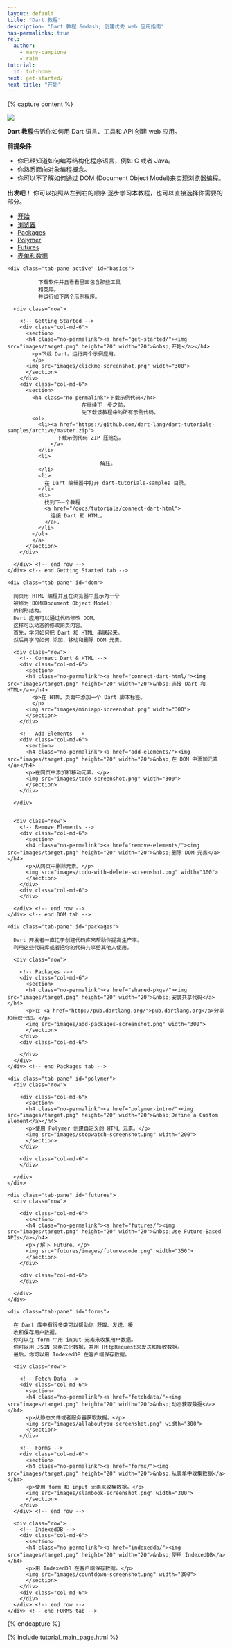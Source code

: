 ```yaml
---
layout: default
title: "Dart 教程"
description: "Dart 教程 &mdash; 创建优秀 web 应用指南"
has-permalinks: true
rel:
  author:
    - mary-campione
    - rain
tutorial:
  id: tut-home
next: get-started/
next-title: "开始"
---
```


{% capture content %}

<img class="scale-img-max" src="images/banner.png">

**Dart 教程**告诉你如何用 Dart 语言、工具和
 API 创建 web 应用。

<strong>前提条件</strong>
<ul>
<li> 你已经知道如何编写结构化程序语言，例如 C 或者 Java。</li>
<li> 你熟悉面向对象编程概念。</li>
<li> 你可以不了解如何通过
     DOM (Document Object Model)来实现浏览器编程。</li>
</ul>

<strong>出发吧！</strong> 你可以按照从左到右的顺序
逐步学习本教程，也可以直接选择你需要的部分。

<div class="tute-tabs">
<div class="tabbable">
  <ul class="nav nav-tabs">
    <li class="active"><a href="#basics" data-toggle="tab">开始</a></li>
    <li><a href="#dom" data-toggle="tab">浏览器</a></li>
    <li><a href="#packages" data-toggle="tab">Packages</a></li>
    <li><a href="#polymer" data-toggle="tab">Polymer</a></li>
    <li><a href="#futures" data-toggle="tab">Futures</a></li>
    <li><a href="#forms" data-toggle="tab">表单和数据</a></li>
    <!--<li><a href="#mobile" data-toggle="tab">移动浏览器</a></li>-->
  </ul>

  <div class="tab-content">

  <!-- BASICS TAB -->
    <div class="tab-pane active" id="basics">

              下载软件并且看看里面包含那些工具
              和类库。
              并运行如下两个示例程序。

      <div class="row">

        <!-- Getting Started -->
        <div class="col-md-6">
          <section>
          <h4 class="no-permalink"><a href="get-started/"><img src="images/target.png" height="20" width="20">&nbsp;开始</a></h4>
            <p>下载 Dart。运行两个示例应用。
            </p>
          <img src="images/clickme-screenshot.png" width="300">
          </section>
        </div>
        <div class="col-md-6">
          <section>
            <h4 class="no-permalink">下载示例代码</h4>
                            在继续下一步之前，
                            先下载该教程中的所有示例代码。
            <ol>
              <li><a href="https://github.com/dart-lang/dart-tutorials-samples/archive/master.zip">
                    下载示例代码 ZIP 压缩包。
                  </a>
              </li>
              <li>
                                  解压。
              </li>
              <li>
                在 Dart 编辑器中打开 dart-tutorials-samples 目录。
              </li>
              <li>
                找到下一个教程
                <a href="/docs/tutorials/connect-dart-html">
                  连接 Dart 和 HTML。
                </a>.
              </li>
            </ol>
            </a>
          </section>
        </div>

      </div> <!-- end row -->
    </div> <!-- end Getting Started tab -->

  <!-- DOM TAB -->
    <div class="tab-pane" id="dom">

      网页用 HTML 编程并且在浏览器中显示为一个
      被称为 DOM(Document Object Model) 
      的树形结构。
      Dart 应用可以通过代码修改 DOM，
      这样可以动态的修改网页内容。
      首先，学习如何把 Dart 和 HTML 串联起来。
      然后再学习如何 添加、移动和删除 DOM 元素。

      <div class="row">
        <!-- Connect Dart & HTML -->
        <div class="col-md-6">
          <section>
          <h4 class="no-permalink"><a href="connect-dart-html/"><img src="images/target.png" height="20" width="20">&nbsp;连接 Dart 和 HTML</a></h4>
            <p>在 HTML 页面中添加一个 Dart 脚本标签。
            </p>
          <img src="images/miniapp-screenshot.png" width="300">
          </section>
        </div>

        <!-- Add Elements -->
        <div class="col-md-6">
          <section>
          <h4 class="no-permalink"><a href="add-elements/"><img src="images/target.png" height="20" width="20">&nbsp;在 DOM 中添加元素</a></h4>
          <p>在网页中添加和移动元素。</p>
          <img src="images/todo-screenshot.png" width="300">
          </section>
        </div>

      </div>


      <div class="row">
        <!-- Remove Elements -->
        <div class="col-md-6">
          <section>
          <h4 class="no-permalink"><a href="remove-elements/"><img src="images/target.png" height="20" width="20">&nbsp;删除 DOM 元素</a></h4>
          <p>从网页中删除元素。</p>
          <img src="images/todo-with-delete-screenshot.png" width="300">
          </section>
        </div>
        <div class="col-md-6">
        </div>

      </div> <!-- end row -->
    </div> <!-- end DOM tab -->

  <!-- PACKAGES TAB -->
    <div class="tab-pane" id="packages">

      Dart 开发者一直忙于创建代码库来帮助你提高生产率。
      利用这些代码库或者把你的代码共享给其他人使用。

      <div class="row">

        <!-- Packages -->
        <div class="col-md-6">
          <section>
          <h4 class="no-permalink"><a href="shared-pkgs/"><img src="images/target.png" height="20" width="20">&nbsp;安装共享代码</a></h4>
          <p>在 <a href="http://pub.dartlang.org/">pub.dartlang.org</a>分享和组织代码。</p>
          <img src="images/add-packages-screenshot.png" width="300">
          </section>
        </div>
        <div class="col-md-6">

        </div>
      </div>
    </div> <!-- end Packages tab -->

  <!-- POLYMER TAB -->
    <div class="tab-pane" id="polymer">
      <div class="row">

        <div class="col-md-6">
          <section>
          <h4 class="no-permalink"><a href="polymer-intro/"><img src="images/target.png" height="20" width="20">&nbsp;Define a Custom Element</a></h4>
          <p>使用 Polymer 创建自定义的 HTML 元素。</p>
          <img src="images/stopwatch-screenshot.png" width="200">
          </section>
        </div>

        <div class="col-md-6">
        </div>

      </div>
    </div>

  <!-- FUTURES & STREAMS TAB -->
    <div class="tab-pane" id="futures">
      <div class="row">

        <div class="col-md-6">
          <section>
          <h4 class="no-permalink"><a href="futures/"><img src="images/target.png" height="20" width="20">&nbsp;Use Future-Based APIs</a></h4>
          <p>了解下 Future。</p>
          <img src="futures/images/futurescode.png" width="350">
          </section>
        </div>

        <div class="col-md-6">
        </div>

      </div>
    </div>

  <!-- FORMS TAB -->
    <div class="tab-pane" id="forms">

      在 Dart 库中有很多类可以帮助你 获取、发送、接
      收和保存用户数据。
      你可以在 form 中用 input 元素来收集用户数据。
      你可以用 JSON 来格式化数据，并用 HttpRequest来发送和接收数据。
      最后，你可以用 IndexedDB 在客户端保存数据。

      <div class="row">

        <!-- Fetch Data -->
        <div class="col-md-6">
          <section>
          <h4 class="no-permalink"><a href="fetchdata/"><img src="images/target.png" height="20" width="20">&nbsp;动态获取数据</a></h4>
          <p>从静态文件或者服务器获取数据。</p>
          <img src="images/allaboutyou-screenshot.png" width="300">
          </section>
        </div>

        <!-- Forms -->
        <div class="col-md-6">
          <section>
          <h4 class="no-permalink"><a href="forms/"><img src="images/target.png" height="20" width="20">&nbsp;从表单中收集数据</a></h4>
          <p>使用 form 和 input 元素来收集数据。</p>
          <img src="images/slambook-screenshot.png" width="300">
          </section>
        </div>
      </div> <!-- end row -->

      <div class="row">
        <!-- IndexedDB -->
        <div class="col-md-6">
          <section>
          <h4 class="no-permalink"><a href="indexeddb/"><img src="images/target.png" height="20" width="20">&nbsp;使用 IndexedDB</a></h4>
          <p>用 IndexedDB 在客户端保存数据。</p>
          <img src="images/countdown-screenshot.png" width="300">
          </section>
        </div>
        <div class="col-md-6">
        </div>
      </div> <!-- end row -->
    </div> <!-- end FORMS tab -->

  <!-- MOBILE TAB -->
  <!--
    <div class="tab-pane" id="mobile">
      <div class="row">

        <div class="col-md-6" style="border-right:1px solid Lavender">
          <section>
          <h4 class="no-permalink"><a href="mobile/"><img src="images/target.png" height="20" width="20">&nbsp;适应移动设备</a></h4>
          <p>移动设备已经占领世界了！</p>
          <img src="images/countdown-screenshot.png" width="300">
          </section>
        </div>

        <div class="col-md-6">
        </div>

      </div>
    </div>
  -->

  </div> <!-- end tab content-->
</div> <!--end tabbable -->
</div> <!-- end of tute-tabs -->

{% endcapture %}

{% include tutorial_main_page.html %}
